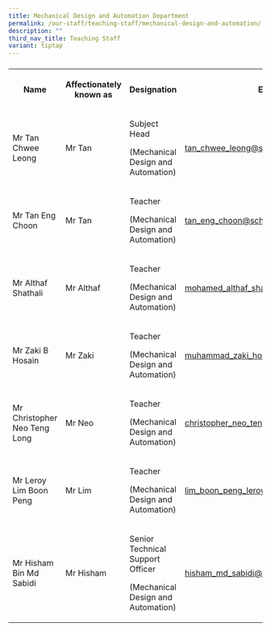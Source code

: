 ```yaml
---
title: Mechanical Design and Automation Department
permalink: /our-staff/teaching-staff/mechanical-design-and-automation/
description: ""
third_nav_title: Teaching Staff
variant: tiptap
---
```

<h3></h3>
<table style="minWidth: 100px">
<colgroup>
<col>
<col>
<col>
<col>
</colgroup>
<tbody>
<tr>
<th rowspan="1" colspan="1">
<p>Name</p>
</th>
<th rowspan="1" colspan="1">
<p>Affectionately
<br>known as</p>
</th>
<th rowspan="1" colspan="1">
<p>Designation</p>
</th>
<th rowspan="1" colspan="1">
<p>Email</p>
</th>
</tr>
<tr>
<td rowspan="1" colspan="1">
<p>Mr Tan Chwee Leong</p>
</td>
<td rowspan="1" colspan="1">
<p>Mr Tan</p>
</td>
<td rowspan="1" colspan="1">
<p>Subject Head</p>
<p>(Mechanical Design and Automation)</p>
</td>
<td rowspan="1" colspan="1">
<p><a href="mailto:tan_chwee_leong@schools.gov.sg" rel="noopener noreferrer nofollow" target="_blank">tan_chwee_leong@schools.gov.sg</a>
</p>
</td>
</tr>
<tr>
<td rowspan="1" colspan="1">
<p>Mr Tan Eng Choon</p>
</td>
<td rowspan="1" colspan="1">
<p>Mr Tan</p>
</td>
<td rowspan="1" colspan="1">
<p>Teacher</p>
<p>(Mechanical Design and Automation)</p>
</td>
<td rowspan="1" colspan="1">
<p><a href="mailto:tan_eng_choon@schools.gov.sg" rel="noopener noreferrer nofollow" target="_blank">tan_eng_choon@schools.gov.sg</a>
</p>
</td>
</tr>
<tr>
<td rowspan="1" colspan="1">
<p>Mr Althaf Shathali</p>
</td>
<td rowspan="1" colspan="1">
<p>Mr Althaf</p>
</td>
<td rowspan="1" colspan="1">
<p>Teacher</p>
<p>(Mechanical Design and Automation)</p>
</td>
<td rowspan="1" colspan="1">
<p><a href="mailto:mohamed_althaf_shathali@schools.gov.sg" rel="noopener noreferrer nofollow" target="_blank">mohamed_althaf_shathali@schools.gov.sg</a>
</p>
</td>
</tr>
<tr>
<td rowspan="1" colspan="1">
<p>Mr Zaki B Hosain</p>
</td>
<td rowspan="1" colspan="1">
<p>Mr Zaki</p>
</td>
<td rowspan="1" colspan="1">
<p>Teacher</p>
<p>(Mechanical Design and Automation)</p>
</td>
<td rowspan="1" colspan="1">
<p><a href="mailto:muhammad_zaki_hosain@schools.gov.sg" rel="noopener noreferrer nofollow" target="_blank">muhammad_zaki_hosain@schools.gov.sg</a>
</p>
</td>
</tr>
<tr>
<td rowspan="1" colspan="1">
<p>Mr Christopher Neo Teng Long</p>
</td>
<td rowspan="1" colspan="1">
<p>Mr Neo</p>
</td>
<td rowspan="1" colspan="1">
<p>Teacher</p>
<p>(Mechanical Design and Automation)</p>
</td>
<td rowspan="1" colspan="1">
<p><a href="mailto:christopher_neo_teng_long@schools.gov.sg" rel="noopener noreferrer nofollow" target="_blank">christopher_neo_teng_long@schools.gov.sg</a>
</p>
</td>
</tr>
<tr>
<td rowspan="1" colspan="1">
<p>Mr Leroy Lim Boon Peng</p>
</td>
<td rowspan="1" colspan="1">
<p>Mr Lim</p>
</td>
<td rowspan="1" colspan="1">
<p>Teacher</p>
<p>(Mechanical Design and Automation)</p>
</td>
<td rowspan="1" colspan="1">
<p><a href="mailto:lim_boon_peng_leroy@schools.gov.sg" rel="noopener noreferrer nofollow" target="_blank">lim_boon_peng_leroy@schools.gov.sg</a>
</p>
</td>
</tr>
<tr>
<td rowspan="1" colspan="1">
<p>Mr Hisham Bin Md Sabidi</p>
</td>
<td rowspan="1" colspan="1">
<p>Mr Hisham</p>
</td>
<td rowspan="1" colspan="1">
<p>Senior Technical Support Officer</p>
<p>(Mechanical Design and Automation)</p>
</td>
<td rowspan="1" colspan="1">
<p><a href="mailto:hisham_md_sabidi@schools.gov.sg" rel="noopener noreferrer nofollow" target="_blank">hisham_md_sabidi@schools.gov.sg</a>
</p>
</td>
</tr>
</tbody>
</table>
<h4></h4>
<p></p>